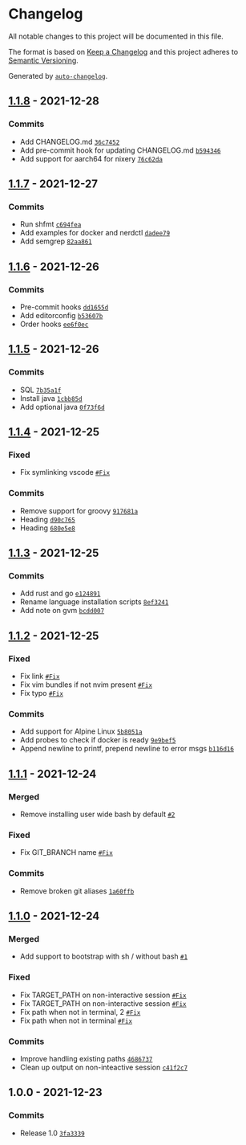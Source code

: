 # Changelog

All notable changes to this project will be documented in this file.

The format is based on [Keep a Changelog](https://keepachangelog.com/en/1.0.0/)
and this project adheres to [Semantic Versioning](https://semver.org/spec/v2.0.0.html).

Generated by [`auto-changelog`](https://github.com/CookPete/auto-changelog).

## [1.1.8](https://github.com/raas-dev/configent/compare/1.1.7...1.1.8) - 2021-12-28

### Commits

- Add CHANGELOG.md [`36c7452`](https://github.com/raas-dev/configent/commit/36c745296b9412db3743979c81a79494776dba58)
- Add pre-commit hook for updating CHANGELOG.md [`b594346`](https://github.com/raas-dev/configent/commit/b594346b7a8ff0d41c0fc7d8531f168177b92321)
- Add support for aarch64 for nixery [`76c62da`](https://github.com/raas-dev/configent/commit/76c62da4bf0142401b2aa3d750718cb83b15d0cd)

## [1.1.7](https://github.com/raas-dev/configent/compare/1.1.6...1.1.7) - 2021-12-27

### Commits

- Run shfmt [`c694fea`](https://github.com/raas-dev/configent/commit/c694fea04d7820da37cf7f4e491faac62168d3d8)
- Add examples for docker and nerdctl [`dadee79`](https://github.com/raas-dev/configent/commit/dadee792a92b4dec21b6fa1bec19da548225cd2c)
- Add semgrep [`82aa861`](https://github.com/raas-dev/configent/commit/82aa861ac80e9181ae2edeea38caabb7f33bb5fc)

## [1.1.6](https://github.com/raas-dev/configent/compare/1.1.5...1.1.6) - 2021-12-26

### Commits

- Pre-commit hooks [`dd1655d`](https://github.com/raas-dev/configent/commit/dd1655d760fb660c52fa67cd147922fd3de19bfa)
- Add editorconfig [`b53607b`](https://github.com/raas-dev/configent/commit/b53607b174eddc3810a1e4730d6e9bec97410e83)
- Order hooks [`ee6f0ec`](https://github.com/raas-dev/configent/commit/ee6f0ecd1b90c66362cb000d3c1063157c596bd7)

## [1.1.5](https://github.com/raas-dev/configent/compare/1.1.4...1.1.5) - 2021-12-26

### Commits

- SQL [`7b35a1f`](https://github.com/raas-dev/configent/commit/7b35a1f0bac690b2c9b25adcab22c804dba99df8)
- Install java [`1cbb85d`](https://github.com/raas-dev/configent/commit/1cbb85d4c99a1bd71fb151e06f4c51ee9b79600e)
- Add optional java [`0f73f6d`](https://github.com/raas-dev/configent/commit/0f73f6d6fa25c52358c9c02c93506ede3c862a14)

## [1.1.4](https://github.com/raas-dev/configent/compare/1.1.3...1.1.4) - 2021-12-25

### Fixed

- Fix symlinking vscode [`#Fix`](https://github.com/raas-dev/configent/issues/Fix)

### Commits

- Remove support for groovy [`917681a`](https://github.com/raas-dev/configent/commit/917681a882e4196fbb1c87f2a6a1f7c5448e7511)
- Heading [`d90c765`](https://github.com/raas-dev/configent/commit/d90c7651593a08f0c6b98ef2c95489036f6e0351)
- Heading [`680e5e8`](https://github.com/raas-dev/configent/commit/680e5e8d227f7abd13fdd575ab50af68f22a73c3)

## [1.1.3](https://github.com/raas-dev/configent/compare/1.1.2...1.1.3) - 2021-12-25

### Commits

- Add rust and go [`e124891`](https://github.com/raas-dev/configent/commit/e124891f9a0b2b2bb8b24a339dbc522f5a464d1d)
- Rename language installation scripts [`8ef3241`](https://github.com/raas-dev/configent/commit/8ef3241baec62d6ab1afd8daa1f7b23adccee445)
- Add note on gvm [`bcdd007`](https://github.com/raas-dev/configent/commit/bcdd00770e3b5b337f3ace63cbf2ba24833bfca2)

## [1.1.2](https://github.com/raas-dev/configent/compare/1.1.1...1.1.2) - 2021-12-25

### Fixed

- Fix link [`#Fix`](https://github.com/raas-dev/configent/issues/Fix)
- Fix vim bundles if not nvim present [`#Fix`](https://github.com/raas-dev/configent/issues/Fix)
- Fix typo [`#Fix`](https://github.com/raas-dev/configent/issues/Fix)

### Commits

- Add support for Alpine Linux [`5b8051a`](https://github.com/raas-dev/configent/commit/5b8051a997a0a42caae8ffc6e476ddc30e8c9443)
- Add probes to check if docker is ready [`9e9bef5`](https://github.com/raas-dev/configent/commit/9e9bef58ba7a2f0f357f1d01da40b0cc05b67f80)
- Append newline to printf, prepend newline to error msgs [`b116d16`](https://github.com/raas-dev/configent/commit/b116d16e15f8b65f856783588177d2847470c4b0)

## [1.1.1](https://github.com/raas-dev/configent/compare/1.1.0...1.1.1) - 2021-12-24

### Merged

- Remove installing user wide bash by default [`#2`](https://github.com/raas-dev/configent/pull/2)

### Fixed

- Fix GIT_BRANCH name [`#Fix`](https://github.com/raas-dev/configent/issues/Fix)

### Commits

- Remove broken git aliases [`1a60ffb`](https://github.com/raas-dev/configent/commit/1a60ffbb4e696f8819130936aa155a93eeca2fb4)

## [1.1.0](https://github.com/raas-dev/configent/compare/1.0.0...1.1.0) - 2021-12-24

### Merged

- Add support to bootstrap with sh / without bash [`#1`](https://github.com/raas-dev/configent/pull/1)

### Fixed

- Fix TARGET_PATH on non-interactive session [`#Fix`](https://github.com/raas-dev/configent/issues/Fix)
- Fix TARGET_PATH on non-interactive session [`#Fix`](https://github.com/raas-dev/configent/issues/Fix)
- Fix path when not in terminal, 2 [`#Fix`](https://github.com/raas-dev/configent/issues/Fix)
- Fix path when not in terminal [`#Fix`](https://github.com/raas-dev/configent/issues/Fix)

### Commits

- Improve handling existing paths [`4686737`](https://github.com/raas-dev/configent/commit/46867379525c0257e5f78f83d74c22129271ee5a)
- Clean up output on non-inteactive session [`c41f2c7`](https://github.com/raas-dev/configent/commit/c41f2c744bcf2c3bf93966bc93c38223eef36fcf)

## 1.0.0 - 2021-12-23

### Commits

- Release 1.0 [`3fa3339`](https://github.com/raas-dev/configent/commit/3fa3339986097be64d908ada27a8028dce8aa504)
